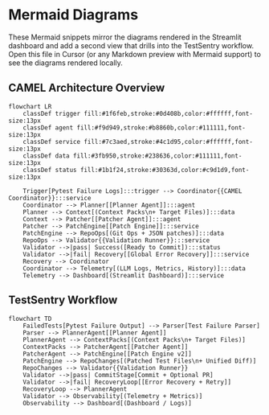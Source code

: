 # Mermaid Diagrams

These Mermaid snippets mirror the diagrams rendered in the Streamlit dashboard and add a second view that drills into the TestSentry workflow. Open this file in Cursor (or any Markdown preview with Mermaid support) to see the diagrams rendered locally.

## CAMEL Architecture Overview

```mermaid
flowchart LR
    classDef trigger fill:#1f6feb,stroke:#0d408b,color:#ffffff,font-size:13px
    classDef agent fill:#f9d949,stroke:#b8860b,color:#111111,font-size:13px
    classDef service fill:#7c3aed,stroke:#4c1d95,color:#ffffff,font-size:13px
    classDef data fill:#3fb950,stroke:#238636,color:#111111,font-size:13px
    classDef status fill:#1b1f24,stroke:#30363d,color:#c9d1d9,font-size:13px

    Trigger[Pytest Failure Logs]:::trigger --> Coordinator{{CAMEL Coordinator}}:::service
    Coordinator --> Planner[[Planner Agent]]:::agent
    Planner --> Context[(Context Packs\n+ Target Files)]:::data
    Context --> Patcher[[Patcher Agent]]:::agent
    Patcher --> PatchEngine[[Patch Engine]]:::service
    PatchEngine --> RepoOps[(Git Ops + JSON patches)]:::data
    RepoOps --> Validator{{Validation Runner}}:::service
    Validator -->|pass| Success([Ready to Commit]):::status
    Validator -->|fail| Recovery[[Global Error Recovery]]:::service
    Recovery --> Coordinator
    Coordinator --> Telemetry[(LLM Logs, Metrics, History)]:::data
    Telemetry --> Dashboard[(Streamlit Dashboard)]:::service
```

## TestSentry Workflow

```mermaid
flowchart TD
    FailedTests[Pytest Failure Output] --> Parser[Test Failure Parser]
    Parser --> PlannerAgent[[Planner Agent]]
    PlannerAgent --> ContextPacks[(Context Packs\n+ Target Files)]
    ContextPacks --> PatcherAgent[[Patcher Agent]]
    PatcherAgent --> PatchEngine[[Patch Engine v2]]
    PatchEngine --> RepoChanges[(Patched Test Files\n+ Unified Diff)]
    RepoChanges --> Validator{{Validation Runner}}
    Validator -->|pass| CommitStage[Commit + Optional PR]
    Validator -->|fail| RecoveryLoop[[Error Recovery + Retry]]
    RecoveryLoop --> PlannerAgent
    Validator --> Observability[(Telemetry + Metrics)]
    Observability --> Dashboard[(Dashboard / Logs)]
```
